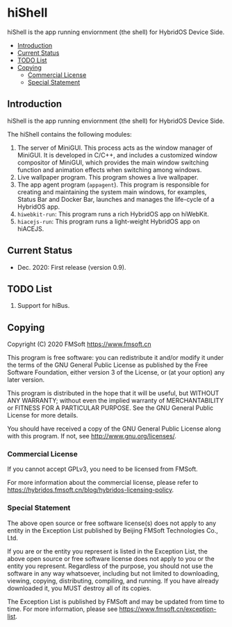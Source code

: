 # hiShell

hiShell is the app running enviornment (the shell) for HybridOS Device Side.

- [Introduction](#introduction)
- [Current Status](#current-status)
- [TODO List](#todo-list)
- [Copying](#copying)
   + [Commercial License](#commercial-license)
   + [Special Statement](#special-statement)

## Introduction

hiShell is the app running enviornment (the shell) for HybridOS Device Side.

The hiShell contains the following modules:

1. The server of MiniGUI. This process acts as the window manager of MiniGUI.
    It is developed in C/C++, and includes a customized window compositor of MiniGUI,
    which provides the main window switching function and animation effects when switching
    among windows.
1. Live wallpaper program. This program showes a live wallpaper.
1. The app agent program (`appagent`). This program is responsible for creating and maintaining
   the system main windows, for examples, Status Bar and Docker Bar, launches and manages
   the life-cycle of a HybridOS app.
1. `hiwebkit-run`: This program runs a rich HybridOS app on hiWebKit.
1. `hiacejs-run`: This program runs a light-weight HybridOS app on hiACEJS.

## Current Status

- Dec. 2020: First release (version 0.9).

## TODO List

1. Support for hiBus.

## Copying

Copyright (C) 2020 FMSoft <https://www.fmsoft.cn>

This program is free software: you can redistribute it and/or modify
it under the terms of the GNU General Public License as published by
the Free Software Foundation, either version 3 of the License, or
(at your option) any later version.

This program is distributed in the hope that it will be useful,
but WITHOUT ANY WARRANTY; without even the implied warranty of
MERCHANTABILITY or FITNESS FOR A PARTICULAR PURPOSE.  See the
GNU General Public License for more details.

You should have received a copy of the GNU General Public License
along with this program.  If not, see <http://www.gnu.org/licenses/>.

### Commercial License

If you cannot accept GPLv3, you need to be licensed from FMSoft.

For more information about the commercial license, please refer to
<https://hybridos.fmsoft.cn/blog/hybridos-licensing-policy>.

### Special Statement

The above open source or free software license(s) does
not apply to any entity in the Exception List published by
Beijing FMSoft Technologies Co., Ltd.

If you are or the entity you represent is listed in the Exception List,
the above open source or free software license does not apply to you
or the entity you represent. Regardless of the purpose, you should not
use the software in any way whatsoever, including but not limited to
downloading, viewing, copying, distributing, compiling, and running.
If you have already downloaded it, you MUST destroy all of its copies.

The Exception List is published by FMSoft and may be updated
from time to time. For more information, please see
<https://www.fmsoft.cn/exception-list>.

